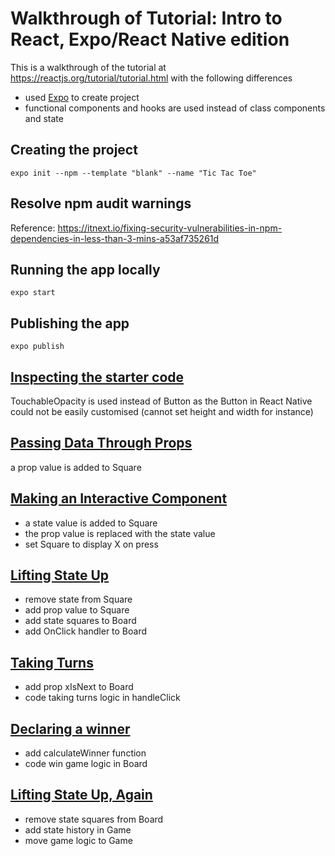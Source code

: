 # Walkthrough of Tutorial: Intro to React, Expo/React Native edition

This is a walkthrough of the tutorial at https://reactjs.org/tutorial/tutorial.html with the following differences

- used [Expo](https://expo.io/) to create project
- functional components and hooks are used instead of class components and state

## Creating the project

```
expo init --npm --template "blank" --name "Tic Tac Toe"
```

## Resolve npm audit warnings

Reference: https://itnext.io/fixing-security-vulnerabilities-in-npm-dependencies-in-less-than-3-mins-a53af735261d

## Running the app locally

```
expo start
```

## Publishing the app

```
expo publish
```

## [Inspecting the starter code](https://reactjs.org/tutorial/tutorial.html#inspecting-the-starter-code)

TouchableOpacity is used instead of Button as the Button in React Native could not be easily customised (cannot set height and
width for instance)

## [Passing Data Through Props](https://reactjs.org/tutorial/tutorial.html#passing-data-through-props)

a prop value is added to Square

## [Making an Interactive Component](https://reactjs.org/tutorial/tutorial.html#making-an-interactive-component)

- a state value is added to Square
- the prop value is replaced with the state value
- set Square to display X on press

## [Lifting State Up](https://reactjs.org/tutorial/tutorial.html#lifting-state-up)

- remove state from Square
- add prop value to Square
- add state squares to Board
- add OnClick handler to Board

## [Taking Turns](https://reactjs.org/tutorial/tutorial.html#taking-turns)

- add prop xIsNext to Board
- code taking turns logic in handleClick

## [Declaring a winner](https://reactjs.org/tutorial/tutorial.html#declaring-a-winner)

- add calculateWinner function
- code win game logic in Board

## [Lifting State Up, Again](https://reactjs.org/tutorial/tutorial.html#lifting-state-up-again)

- remove state squares from Board
- add state history in Game
- move game logic to Game
